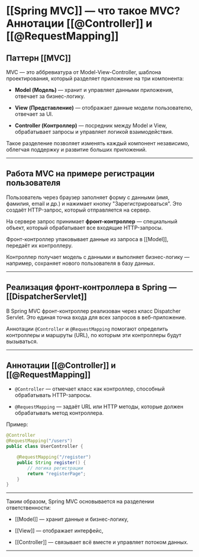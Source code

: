 # [[Spring MVC]] — что такое MVC? Аннотации [[@Controller]] и [[@RequestMapping]]

## Паттерн [[MVC]]

MVC — это аббревиатура от Model-View-Controller, шаблона проектирования, который разделяет приложение на три компонента:

- **Model (Модель)** — хранит и управляет данными приложения, отвечает за бизнес-логику.
    
- **View (Представление)** — отображает данные модели пользователю, отвечает за UI.
    
- **Controller (Контроллер)** — посредник между Model и View, обрабатывает запросы и управляет логикой взаимодействия.
    

Такое разделение позволяет изменять каждый компонент независимо, облегчая поддержку и развитие больших приложений.

---
## Работа MVC на примере регистрации пользователя

Пользователь через браузер заполняет форму с данными (имя, фамилия, email и др.) и нажимает кнопку "Зарегистрироваться". Это создаёт HTTP-запрос, который отправляется на сервер.

На сервере запрос принимает **фронт-контроллер** — специальный объект, который обрабатывает все входящие HTTP-запросы.

Фронт-контроллер упаковывает данные из запроса в [[Model]], передаёт их контроллеру.

Контроллер получает модель с данными и выполняет бизнес-логику — например, сохраняет нового пользователя в базу данных.

---

## Реализация фронт-контроллера в Spring — [[DispatcherServlet]]

В Spring MVC фронт-контроллер реализован через класс Dispatcher Servlet. Это единая точка входа для всех запросов в веб-приложение.

Аннотации `@Controller` и `@RequestMapping` помогают определить контроллеры и маршруты (URL), по которым эти контроллеры будут вызываться.

---

## Аннотации [[@Controller]] и [[@RequestMapping]]

- `@Controller` — отмечает класс как контроллер, способный обрабатывать HTTP-запросы.
    
- `@RequestMapping` — задаёт URL или HTTP методы, которые должен обрабатывать метод контроллера.
    

Пример:

```java
@Controller
@RequestMapping("/users")
public class UserController {

    @RequestMapping("/register")
    public String register() {
        // логика регистрации
        return "registerPage";
    }
}
```

---

Таким образом, Spring MVC основывается на разделении ответственности:

- [[Model]] — хранит данные и бизнес-логику,
    
- [[View]] — отображает интерфейс,
    
- [[Controller]] — связывает всё вместе и управляет потоком данных.
---